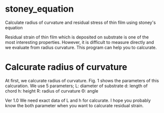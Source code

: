 # stoney_equation
Calculate radius of curvature and residual stress of thin film using stoney's equation

Residual strain of thin film which is deposited on substrate is one of the most interesting properties.
However, it is difficult to measure directly and we evaluate from radius curvature.
This program can help you to calcurate.

# Calcurate radius of curvature
At first, we calcurate radius of curvature.
Fig. 1 shows the parameters of this calcuration.
We use 5 parameters;
L: diameter of substrate
d: length of chord
h: height
R: radius of curvature
Θ: angle

Ver 1.0
We need exact data of L and h for calcurate.
I hope you probably know the both parameter when you want to calcurate residual strain.

